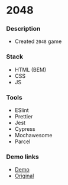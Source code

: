 # 2048

### Description

- Created `2048` game

### Stack

- HTML (BEM)
- CSS
- JS

### Tools

- ESlint
- Prettier
- Jest
- Cypress
- Mochawesome
- Parcel

### Demo links

- [Demo](https://AndriiZakharenko.github.io/2048/)
- [Original](https://play2048.co/)

